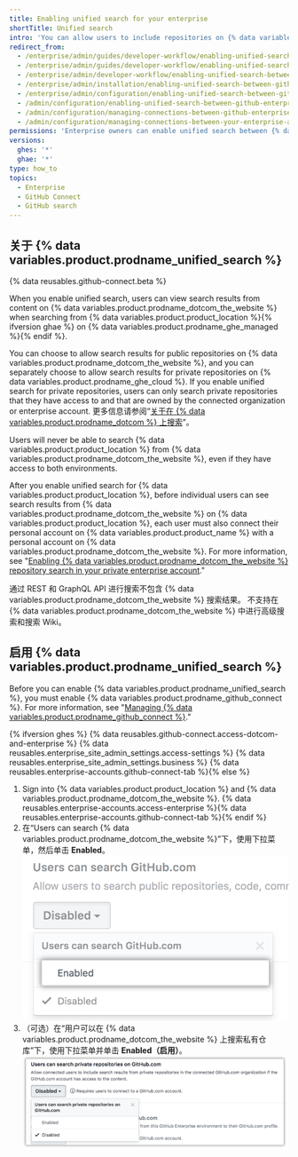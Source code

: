 ```yaml
---
title: Enabling unified search for your enterprise
shortTitle: Unified search
intro: 'You can allow users to include repositories on {% data variables.product.prodname_dotcom_the_website %} in their search results when searching from {% data variables.product.product_location %}.'
redirect_from:
  - /enterprise/admin/guides/developer-workflow/enabling-unified-search-between-github-enterprise-and-github-com
  - /enterprise/admin/guides/developer-workflow/enabling-unified-search-between-github-enterprise-server-and-github-com
  - /enterprise/admin/developer-workflow/enabling-unified-search-between-github-enterprise-server-and-githubcom
  - /enterprise/admin/installation/enabling-unified-search-between-github-enterprise-server-and-githubcom
  - /enterprise/admin/configuration/enabling-unified-search-between-github-enterprise-server-and-githubcom
  - /admin/configuration/enabling-unified-search-between-github-enterprise-server-and-githubcom
  - /admin/configuration/managing-connections-between-github-enterprise-server-and-github-enterprise-cloud/enabling-unified-search-between-github-enterprise-server-and-githubcom
  - /admin/configuration/managing-connections-between-your-enterprise-accounts/enabling-unified-search-between-your-enterprise-account-and-githubcom
permissions: 'Enterprise owners can enable unified search between {% data variables.product.product_name %} and {% data variables.product.prodname_dotcom_the_website %}.'
versions:
  ghes: '*'
  ghae: '*'
type: how_to
topics:
  - Enterprise
  - GitHub Connect
  - GitHub search
---
```


## 关于 {% data variables.product.prodname_unified_search %}

{% data reusables.github-connect.beta %}

When you enable unified search, users can view search results from content on {% data variables.product.prodname_dotcom_the_website %} when searching from {% data variables.product.product_location %}{% ifversion ghae %} on {% data variables.product.prodname_ghe_managed %}{% endif %}.

You can choose to allow search results for public repositories on {% data variables.product.prodname_dotcom_the_website %}, and you can separately choose to allow search results for private repositories on {% data variables.product.prodname_ghe_cloud %}. If you enable unified search for private repositories, users can only search private repositories that they have access to and that are owned by the connected organization or enterprise account. 更多信息请参阅“[关于在 {% data variables.product.prodname_dotcom %} 上搜索](/search-github/getting-started-with-searching-on-github/about-searching-on-github/#searching-across-github-enterprise-and-githubcom-simultaneously)”。

Users will never be able to search {% data variables.product.product_location %} from {% data variables.product.prodname_dotcom_the_website %}, even if they have access to both environments.

After you enable unified search for {% data variables.product.product_location %}, before individual users can see search results from {% data variables.product.prodname_dotcom_the_website %} on {% data variables.product.product_location %}, each user must also connect their personal account on {% data variables.product.product_name %} with a personal account on {% data variables.product.prodname_dotcom_the_website %}. For more information, see "[Enabling {% data variables.product.prodname_dotcom_the_website %} repository search in your private enterprise account](/search-github/getting-started-with-searching-on-github/enabling-githubcom-repository-search-from-your-private-enterprise-environment)."

通过 REST 和 GraphQL API 进行搜索不包含 {% data variables.product.prodname_dotcom_the_website %} 搜索结果。 不支持在 {% data variables.product.prodname_dotcom_the_website %} 中进行高级搜索和搜索 Wiki。

## 启用 {% data variables.product.prodname_unified_search %}

Before you can enable {% data variables.product.prodname_unified_search %}, you must enable {% data variables.product.prodname_github_connect %}. For more information, see "[Managing {% data variables.product.prodname_github_connect %}](/admin/configuration/configuring-github-connect/managing-github-connect)."

{% ifversion ghes %}
{% data reusables.github-connect.access-dotcom-and-enterprise %}
{% data reusables.enterprise_site_admin_settings.access-settings %}
{% data reusables.enterprise_site_admin_settings.business %}
{% data reusables.enterprise-accounts.github-connect-tab %}{% else %}
1. Sign into {% data variables.product.product_location %} and {% data variables.product.prodname_dotcom_the_website %}.
{% data reusables.enterprise-accounts.access-enterprise %}{% data reusables.enterprise-accounts.github-connect-tab %}{% endif %}
1. 在“Users can search {% data variables.product.prodname_dotcom_the_website %}”下，使用下拉菜单，然后单击 **Enabled**。 ![在搜索 GitHub.com 下拉菜单中启用搜索选项](/assets/images/enterprise/site-admin-settings/github-dotcom-enable-search.png)
1. （可选）在“用户可以在 {% data variables.product.prodname_dotcom_the_website %} 上搜索私有仓库”下，使用下拉菜单并单击 **Enabled（启用）**。 ![在搜索 GitHub.com 下拉菜单中启用私有仓库搜索选项](/assets/images/enterprise/site-admin-settings/enable-private-search.png)
